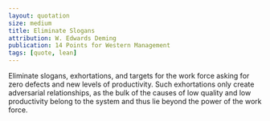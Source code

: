 ```yaml
---
layout: quotation
size: medium
title: Eliminate Slogans
attribution: W. Edwards Deming
publication: 14 Points for Western Management
tags: [quote, lean]
---
```


Eliminate slogans, exhortations, and targets for the work force
asking for zero defects and new levels of productivity.
Such exhortations only create adversarial relationships, as the bulk
of the causes of low quality and low productivity belong to the
system and thus lie beyond the power of the work force.
